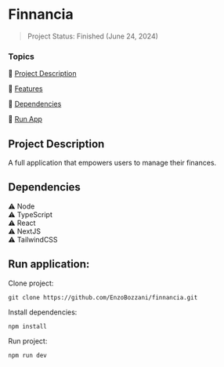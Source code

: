 <h1>Finnancia</h1>

> Project Status: Finished (June 24, 2024)

### Topics

:small_blue_diamond: [Project Description](#project-description)

:small_blue_diamond: [Features](#features)

:small_blue_diamond: [Dependencies](#dependencies)

:small_blue_diamond: [Run App](#run-application)

## Project Description

<p align="justify">
    A full application that empowers users to manage their finances.
</p>

## Dependencies

:warning: Node
<br>
:warning: TypeScript
<br>
:warning: React
<br>
:warning: NextJS
<br>
:warning: TailwindCSS

## Run application:

Clone project:

```
git clone https://github.com/EnzoBozzani/finnancia.git
```

Install dependencies:

```
npm install
```

Run project:

```
npm run dev
```

